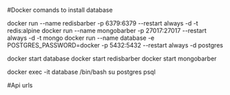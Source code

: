 #Docker comands to install database

docker run --name redisbarber -p 6379:6379 --restart always -d -t redis:alpine
docker run --name mongobarber -p 27017:27017 --restart always -d -t mongo
docker run --name database -e POSTGRES_PASSWORD=docker -p 5432:5432 --restart always -d postgres


docker start database
docker start redisbarber
docker start mongobarber

docker exec -it database /bin/bash
su postgres
psql


#Api urls

